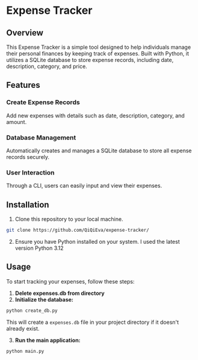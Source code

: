 # Expense Tracker

## Overview

This Expense Tracker is a simple tool designed to help individuals manage their personal finances by keeping track of expenses. Built with Python, it utilizes a SQLite database to store expense records, including date, description, category, and price.

## Features

### Create Expense Records
Add new expenses with details such as date, description, category, and amount.

### Database Management
Automatically creates and manages a SQLite database to store all expense records securely.

### User Interaction
Through a CLI, users can easily input and view their expenses.

## Installation

1. Clone this repository to your local machine.
```bash
git clone https://github.com/QiQiEva/expense-tracker/
```
2. Ensure you have Python installed on your system. I used the latest version Python 3.12

## Usage

To start tracking your expenses, follow these steps:
1. **Delete expenses.db from directory**
2. **Initialize the database:**
```bash
python create_db.py
```
This will create a `expenses.db` file in your project directory if it doesn't already exist.

3. **Run the main application:**
```bash
python main.py
```

